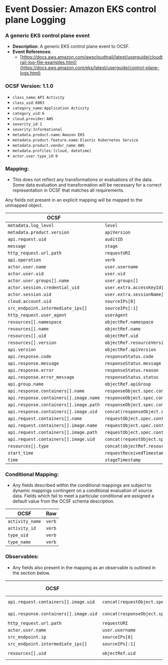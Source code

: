 # Event Dossier: Amazon EKS control plane Logging

### A generic EKS control plane event
- **Description**: A generic EKS control plane event to OCSF.
- **Event References**:
  - [https://docs.aws.amazon.com/awscloudtrail/latest/userguide/cloudtrail-log-file-examples.html](https://docs.aws.amazon.com/eks/latest/userguide/control-plane-logs.html)

 ### OCSF Version: 1.1.0
  - `class_name`: `API Activity`
  - `class_uid`: `6003`
  - `category_name`: `Application Activity`
  - `category_uid`: `6`
  - `cloud.provider`: `AWS`
  - `severity_id`: `1`
  - `severity`: `Informational`
  - `metadata.product.name`: `Amazon EKS`
  - `metadata.product.feature.name`: `Elastic Kubernetes Service`
  - `metadata.product.vendor_name`: `AWS`
  - `metadata.profiles`: `[cloud, datetime]`
  - `actor.user.type_id`: `0`

 ### Mapping:
 - This does not reflect any transformations or evaluations of the data. Some data evaluation and transformation will be necessary for a correct representation in OCSF that matches all requirements.

Any fields not present in an explicit mapping will be mapped to the unmapped object. 

| OCSF                       | Raw             |
| -------------------------- | ----------------|
|`metadata.log_level`|`level`|
|`metadata.product.version`|`apiVersion`|
|`api.request.uid`|`auditID`|
|`message`|`stage`|
|`http_request.url.path`|`requestURI`|
|`api.operation`|`verb`|
|`actor.user.name`|`user.username`|
|`actor.user.uid`|`user.uid`|
|`actor.user.groups[].name`|`user.groups[]`|
|`actor.session.credential_uid`|`user.extra.accessKeyId[]`|
|`actor.session.uid`|`user.extra.sessionName[]`|
|`cloud.account.uid`|`sourceIPs[0]`|
|`src_endpoint.intermediate_ips[]`|`sourceIPs[:1]`|
|`http_request.user_agent`|`userAgent`|
|`resources[].namespace`|`objectRef.namespace`|
|`resources[].name`|`objectRef.name`|
|`resources[].uid`|`objectRef.uid`|
|`resources[].version`|`objectRef.resourceVersion`|
|`api.version`|`objectRef.apiVersion`|
|`api.response.code`|`responseStatus.code`|
|`api.response.message`|`responseStatus.message`|
|`api.response.error`|`responseStatus.reason`|
|`api.response.error_message`|`responseStatus.status`|
|`api.group.name`|`objectRef.apiGroup`|
|`api.response.containers[].name`|`responseObject.spec.containers[].name`|
|`api.response.containers[].image.name`|`responseObject.spec.containers[].image`|
|`api.response.containers[].image.path`|`responseObject.spec.containers[].volumeMounts[].mountPath`|
|`api.response.containers[].image.uid`|`concat(responseObject.spec.containers[].image;responseObject.spec.containers[].volumeMounts[].name)`|
|`api.request.containers[].name`|`requestObject.spec.containers[].name`|
|`api.request.containers[].image.name`|`requestObject.spec.containers[].image`|
|`api.request.containers[].image.path`|`requestObject.spec.containers[].volumeMounts[].mountPath`|
|`api.request.containers[].image.uid`|`concat(requestObject.spec.containers[].image;requestObject.spec.containers[].volumeMounts[].name)`|
|`resources[].type`|`concat(objectRef.resource;objectRef.subresource)`|
|`start_time`|`requestReceivedTimestamp`|
|`time`|`stageTimestamp`|

 ### Conditional Mapping:
 - Any fields described within the conditional mappings are subject to dynamic mappings contingent on a conditional evaluation of source data. Fields which fail to meet a particular conditional are assigned a default value from the OCSF schema description.

| OCSF                       | Raw             |
| -------------------------- | ----------------|
|`activity_name`|`verb`|
|`activity_id`|`verb`|
|`type_uid`|`verb`|
|`type_name`|`verb`|

 ### Observables:
 - Any fields also present in the mapping as an observable is outlined in the section below.


| OCSF                       | Raw             | Observable Type           |
| -------------------------- | ----------------| ---------------------------
|`api.request.containers[].image.uid`|`concat(requestObject.spec.containers[].image;requestObject.spec.containers[].volumeMounts[].name)`|`Resource UID`|
|`api.response.containers[].image.uid`|`concat(responseObject.spec.containers[].image;responseObject.spec.containers[].volumeMounts[].name)`|`Resource UID`|
|`http_request.url.path`|`requestURI`|`URL String`|
|`actor.user.name`|`user.username`|`User`|
|`src_endpoint.ip`|`sourceIPs[0]`|`IP Address`|
|`src_endpoint.intermediate_ips[]`|`sourceIPs[:1]`|`IP Address`|
|`resources[].uid`|`objectRef.uid`|`Resource UID`|
